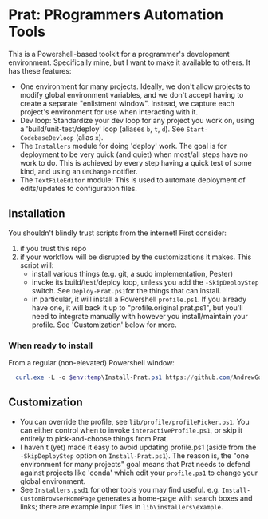 # Prat: PRogrammers Automation Tools

This is a Powershell-based toolkit for a programmer's development environment.
Specifically mine, but I want to make it available to others. It has these features:

- One environment for many projects. Ideally, we don't allow projects to modify global environment variables, and we don't accept having to create
  a separate "enlistment window". Instead, we capture each project's environment for use when interacting with it.
- Dev loop: Standardize your dev loop for any project you work on, using a 'build/unit-test/deploy' loop (aliases `b`, `t`, `d`).
  See `Start-CodebaseDevloop` (alias `x`). 
- The `Installers` module for doing 'deploy' work. The goal is for deployment to be very quick (and quiet) when most/all steps have no work to do.
  This is achieved by every step having a quick test of some kind, and using an `OnChange` notifier.
- The `TextFileEditor` module: This is used to automate deployment of edits/updates to configuration files.


## Installation

You shouldn't blindly trust scripts from the internet! First consider:

1. if you trust this repo
2. if your workflow will be disrupted by the customizations it makes. This script will:
   - install various things (e.g. git, a sudo implementation, Pester)
   - invoke its build/test/deploy loop, unless you add the `-SkipDeployStep` switch. See `Deploy-Prat.ps1`for the things that can install.
   - in particular, it will install a Powershell `profile.ps1`. If you already have one, it will back it up to "profile.original.prat.ps1",
     but you'll need to integrate manually with however you install/maintain your profile. See 'Customization' below for more.

### When ready to install
From a regular (non-elevated) Powershell window:
```powershell
  curl.exe -L -o $env:temp\Install-Prat.ps1 https://github.com/AndrewGodfrey/prat/raw/main/lib/Install-Prat.ps1; Set-ExecutionPolicy -Scope CurrentUser RemoteSigned -Force; &$env:temp\Install-Prat.ps1
  ```


## Customization
- You can override the profile, see `lib/profile/profilePicker.ps1`. You can either control when to invoke `interactiveProfile.ps1`, or skip
  it entirely to pick-and-choose things from Prat.
- I haven't (yet) made it easy to avoid updating profile.ps1 (aside from the `-SkipDeployStep` option on `Install-Prat.ps1`). The reason is, 
  the "one environment for many projects" goal means that Prat needs to defend against projects like 'conda' which edit your `profile.ps1` to
  change your global environment.
- See `Installers.psd1` for other tools you may find useful. e.g. `Install-CustomBrowserHomePage` generates a home-page with search boxes and links;
  there are example input files in `lib\installers\example`.

